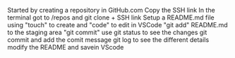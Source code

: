 Started by creating a repository in GitHub.com
Copy the SSH link 
In the terminal got to /repos and git clone + SSH link
Setup a README.md file using "touch" to create and "code" to edit in VSCode
"git add" README.md to the staging area
"git commit"
use git status to see the changes
git commit and add the comit message
git log to see the different details
modify the README and savein VScode
